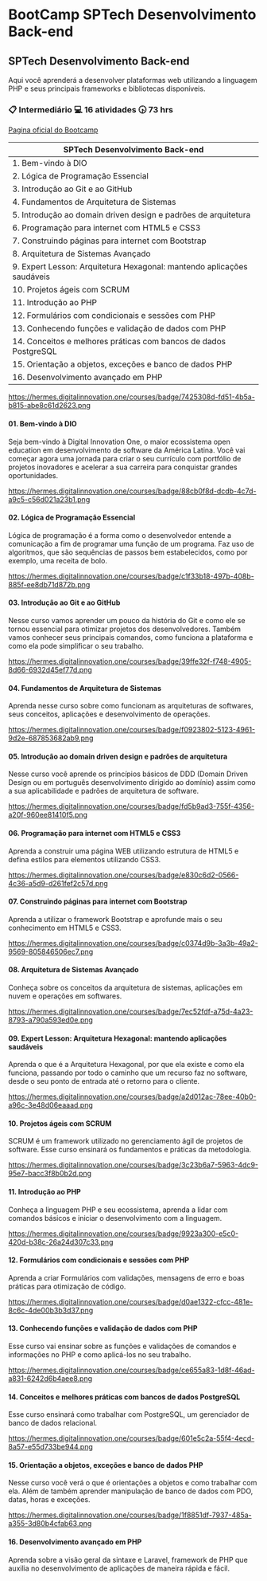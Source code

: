 # BootCamp SPTech Desenvolvimento Back-end

## SPTech Desenvolvimento Back-end

Aqui você aprenderá a desenvolver plataformas web utilizando a linguagem PHP e seus principais frameworks e bibliotecas disponíveis.

### :clipboard: Intermediário  :computer: 16 atividades  :clock430: 73 hrs

[Pagina oficial do Bootcamp](https://web.digitalinnovation.one/track/sp-tech-desenvolvimento-back-end?tab=path)

| SPTech Desenvolvimento Back-end     | 
|-------------------------------------|
| 1. Bem-vindo à DIO | 
| 2. Lógica de Programação Essencial | 
| 3. Introdução ao Git e ao GitHub | 
| 4. Fundamentos de Arquitetura de Sistemas | 
| 5. Introdução ao domain driven design e padrões de arquitetura | 
| 6. Programação para internet com HTML5 e CSS3 | 
| 7. Construindo páginas para internet com Bootstrap | 
| 8. Arquitetura de Sistemas Avançado | 
| 9. Expert Lesson: Arquitetura Hexagonal: mantendo aplicações saudáveis | 
| 10. Projetos ágeis com SCRUM | 
| 11. Introdução ao PHP | 
| 12. Formulários com condicionais e sessões com PHP | 
| 13. Conhecendo funções e validação de dados com PHP | 
| 14. Conceitos e melhores práticas com bancos de dados PostgreSQL | 
| 15. Orientação a objetos, exceções e banco de dados PHP | 
| 16. Desenvolvimento avançado em PHP | 

https://hermes.digitalinnovation.one/courses/badge/7425308d-fd51-4b5a-b815-abe8c61d2623.png
#### 01. Bem-vindo à DIO
Seja bem-vindo à Digital Innovation One, o maior ecossistema open education em desenvolvimento de software da América Latina. Você vai começar agora uma jornada para criar o seu currículo com portfólio de projetos inovadores e acelerar a sua carreira para conquistar grandes oportunidades.

https://hermes.digitalinnovation.one/courses/badge/88cb0f8d-dcdb-4c7d-a9c5-c56d021a23b1.png
#### 02. Lógica de Programação Essencial
Lógica de programação é a forma como o desenvolvedor entende a comunicação a fim de programar uma função de um programa. Faz uso de algoritmos, que são sequências de passos bem estabelecidos, como por exemplo, uma receita de bolo.

https://hermes.digitalinnovation.one/courses/badge/c1f33b18-497b-408b-885f-ee8db71d872b.png
#### 03. Introdução ao Git e ao GitHub
Nesse curso vamos aprender um pouco da história do Git e como ele se tornou essencial para otimizar projetos dos desenvolvedores. Também vamos conhecer seus principais comandos, como funciona a plataforma e como ela pode simplificar o seu trabalho.

https://hermes.digitalinnovation.one/courses/badge/39ffe32f-f748-4905-8d66-6932d45ef77d.png
#### 04. Fundamentos de Arquitetura de Sistemas
Aprenda nesse curso sobre como funcionam as arquiteturas de softwares, seus conceitos, aplicações e desenvolvimento de operações.

https://hermes.digitalinnovation.one/courses/badge/f0923802-5123-4961-9d2e-687853682ab9.png
#### 05. Introdução ao domain driven design e padrões de arquitetura
Nesse curso você aprende os princípios básicos de DDD (Domain Driven Design ou em português desenvolvimento dirigido ao domínio) assim como a sua aplicabilidade e padrões de arquitetura de software.

https://hermes.digitalinnovation.one/courses/badge/fd5b9ad3-755f-4356-a20f-960ee81410f5.png
#### 06. Programação para internet com HTML5 e CSS3
Aprenda a construir uma página WEB utilizando estrutura de HTML5 e defina estilos para elementos utilizando CSS3.

https://hermes.digitalinnovation.one/courses/badge/e830c6d2-0566-4c36-a5d9-d261fef2c57d.png
#### 07. Construindo páginas para internet com Bootstrap
Aprenda a utilizar o framework Bootstrap e aprofunde mais o seu conhecimento em HTML5 e CSS3.

https://hermes.digitalinnovation.one/courses/badge/c0374d9b-3a3b-49a2-9569-805846506ec7.png
#### 08. Arquitetura de Sistemas Avançado
Conheça sobre os conceitos da arquitetura de sistemas, aplicações em nuvem e operações em softwares.

https://hermes.digitalinnovation.one/courses/badge/7ec52fdf-a75d-4a23-8793-a790a593ed0e.png
#### 09. Expert Lesson: Arquitetura Hexagonal: mantendo aplicações saudáveis
Aprenda o que é a Arquitetura Hexagonal, por que ela existe e como ela funciona, passando por todo o caminho que um recurso faz no software, desde o seu ponto de entrada até o retorno para o cliente.

https://hermes.digitalinnovation.one/courses/badge/a2d012ac-78ee-40b0-a96c-3e48d06eaaad.png
#### 10. Projetos ágeis com SCRUM
SCRUM é um framework utilizado no gerenciamento ágil de projetos de software. Esse curso ensinará os fundamentos e práticas da metodologia.

https://hermes.digitalinnovation.one/courses/badge/3c23b6a7-5963-4dc9-95e7-bacc3f8b0b2d.png
#### 11. Introdução ao PHP
Conheça a linguagem PHP e seu ecossistema, aprenda a lidar com comandos básicos e iniciar o desenvolvimento com a linguagem.

https://hermes.digitalinnovation.one/courses/badge/9923a300-e5c0-420d-b38c-26a24d307c33.png
#### 12. Formulários com condicionais e sessões com PHP
Aprenda a criar Formulários com validações, mensagens de erro e boas práticas para otimização de código.

https://hermes.digitalinnovation.one/courses/badge/d0ae1322-cfcc-481e-8c6c-4de00b3b3d37.png
#### 13. Conhecendo funções e validação de dados com PHP
Esse curso vai ensinar sobre as funções e validações de comandos e informações no PHP e como aplicá-los no seu trabalho.

https://hermes.digitalinnovation.one/courses/badge/ce655a83-1d8f-46ad-a831-6242d6b4aee8.png
#### 14. Conceitos e melhores práticas com bancos de dados PostgreSQL
Esse curso ensinará como trabalhar com PostgreSQL, um gerenciador de banco de dados relacional.

https://hermes.digitalinnovation.one/courses/badge/601e5c2a-55f4-4ecd-8a57-e55d733be944.png
#### 15. Orientação a objetos, exceções e banco de dados PHP
Nesse curso você verá o que é orientações a objetos e como trabalhar com ela. Além de também aprender manipulação de banco de dados com PDO, datas, horas e exceções.

https://hermes.digitalinnovation.one/courses/badge/1f8851df-7937-485a-a355-3d80b4cfab63.png
#### 16. Desenvolvimento avançado em PHP
Aprenda sobre a visão geral da sintaxe e Laravel, framework de PHP que auxilia no desenvolvimento de aplicações de maneira rápida e fácil.